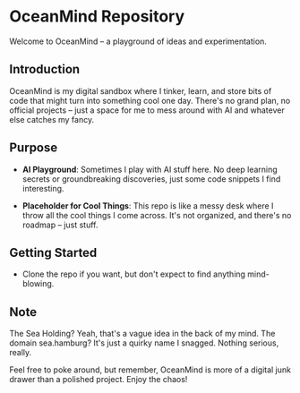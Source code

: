 # OceanMind Repository

Welcome to OceanMind – a playground of ideas and experimentation.

## Introduction

OceanMind is my digital sandbox where I tinker, learn, and store bits of code that might turn into something cool one day. There's no grand plan, no official projects – just a space for me to mess around with AI and whatever else catches my fancy.

## Purpose

- **AI Playground**: Sometimes I play with AI stuff here. No deep learning secrets or groundbreaking discoveries, just some code snippets I find interesting.

- **Placeholder for Cool Things**: This repo is like a messy desk where I throw all the cool things I come across. It's not organized, and there's no roadmap – just stuff.

## Getting Started

- Clone the repo if you want, but don't expect to find anything mind-blowing.
  
## Note

The Sea Holding? Yeah, that's a vague idea in the back of my mind. The domain sea.hamburg? It's just a quirky name I snagged. Nothing serious, really.

Feel free to poke around, but remember, OceanMind is more of a digital junk drawer than a polished project. Enjoy the chaos!
